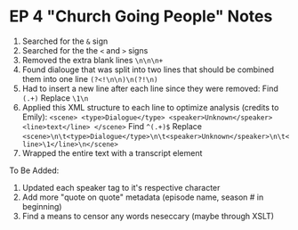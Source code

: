 # EP 4 "Church Going People" Notes

1. Searched for the `&` sign 
2. Searched for the the `<` and `>` signs
3. Removed the extra blank lines `\n\n\n+`
4. Found dialouge that was split into two lines that should be combined them into one line `(?<!\n\n)\n(?!\n)`
5. Had to insert a new line after each line since they were removed: 
Find `(.+)` 
Replace `\1\n`
6. Applied this XML structure to each line to optimize analysis (credits to Emily): 
`<scene>
	<type>Dialogue</type>
	<speaker>Unknown</speaker>
	<line>text</line>
</scene>`
Find `^(.+)$` 
Replace `<scene>\n\t<type>Dialogue</type>\n\t<speaker>Unknown</speaker>\n\t<line>\1</line>\n</scene>`
7. Wrapped the entire text with a transcript element

To Be Added:
1. Updated each speaker tag to it's respective character
2. Add more "quote on quote" metadata (episode name, season # in beginning)
3. Find a means to censor any words neseccary (maybe through XSLT)